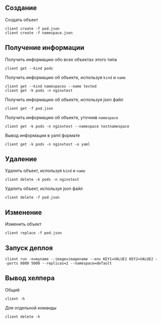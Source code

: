 ## Создание

Создать объект

```
client create -f pod.json
client create -f namespace.json
```

## Получение информации

Получить информацию обо всех объектах этого типа

```
client get --kind pods
```

Получить информацию об объекте, используя `kind` и `name`

```
client get --kind namespaces --name tested
client get -k pods -n nginxtest
```

Получить информацию об объекте, используя json файл

```
client get -f pod.json
```

Получить информацию об объекте, уточнив `namespace`

```
client get -k pods -n nginxtest --namespace testnamespace
```

Вывод информации в yaml формате

```
client get -k pods -n nginxtest -o yaml
```

## Удаление

Удалить объект, используя `kind` и `name`

```
client delete -k pods -n nginxtest
```

Удалить объект, используя json файл

```
client delete -f pod.json
```

## Изменение

Изменить объект

```
client replace -f pod.json
```

## Запуск деплоя

```
client run -n=myname --image=imagename --env KEY1=VALUE1 KEY2=VALUE2 --ports 8080 5000 --replicas=2 --namespace=default
```

## Вывод хелпера

Общий

```
client -h
```

Для отдельной команды

```
client delete -h
```